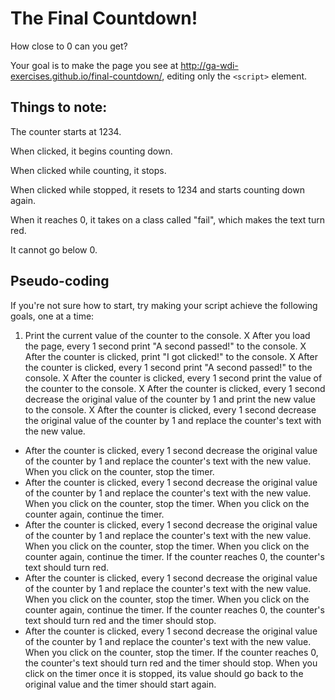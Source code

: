 # The Final Countdown!

How close to 0 can you get?

Your goal is to make the page you see at http://ga-wdi-exercises.github.io/final-countdown/, editing only the `<script>` element.

## Things to note:

The counter starts at 1234.

When clicked, it begins counting down.

When clicked while counting, it stops.

When clicked while stopped, it resets to 1234 and starts counting down again.

When it reaches 0, it takes on a class called "fail", which makes the text turn red.

It cannot go below 0.

## Pseudo-coding

If you're not sure how to start, try making your script achieve the following goals, one at a time:

1. Print the current value of the counter to the console.
X After you load the page, every 1 second print "A second passed!" to the console.
X After the counter is clicked, print "I got clicked!" to the console.
X After the counter is clicked, every 1 second print "A second passed!" to the console.
X After the counter is clicked, every 1 second print the value of the counter to the console.
X After the counter is clicked, every 1 second decrease the original value of the counter by 1 and print the new value to the console.
X After the counter is clicked, every 1 second decrease the original value of the counter by 1 and replace the counter's text with the new value.
- After the counter is clicked, every 1 second decrease the original value of the counter by 1 and replace the counter's text with the new value. When you click on the counter, stop the timer.
- After the counter is clicked, every 1 second decrease the original value of the counter by 1 and replace the counter's text with the new value. When you click on the counter, stop the timer. When you click on the counter again, continue the timer.
- After the counter is clicked, every 1 second decrease the original value of the counter by 1 and replace the counter's text with the new value. When you click on the counter, stop the timer. When you click on the counter again, continue the timer. If the counter reaches 0, the counter's text should turn red.
- After the counter is clicked, every 1 second decrease the original value of the counter by 1 and replace the counter's text with the new value. When you click on the counter, stop the timer. When you click on the counter again, continue the timer. If the counter reaches 0, the counter's text should turn red and the timer should stop.
- After the counter is clicked, every 1 second decrease the original value of the counter by 1 and replace the counter's text with the new value. When you click on the counter, stop the timer. If the counter reaches 0, the counter's text should turn red and the timer should stop. When you click on the timer once it is stopped, its value should go back to the original value and the timer should start again.
